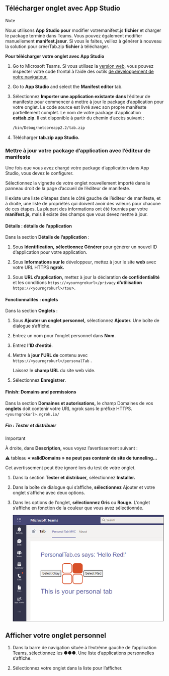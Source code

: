 ## <a name="upload-your-tab-with-app-studio"></a>Télécharger onglet avec App Studio

>[!NOTE]
> Nous utilisons **App Studio pour** modifier votremanifest.js **fichier** et charger le package terminé dans Teams. Vous pouvez également modifier manuellement **manifest.jssur**. Si vous le faites, veillez à générer à nouveau la solution pour créerTab.zip **fichier** à télécharger.

**Pour télécharger votre onglet avec App Studio**

1. Go to Microsoft Teams. Si vous utilisez la [version web,](https://teams.microsoft.com) vous pouvez inspecter votre code frontal à l’aide des outils [de développement de votre navigateur.](~/tabs/how-to/developer-tools.md)

1. Go to **App Studio** and select the **Manifest editor** tab.

1. Sélectionnez **Importer une application existante dans** l’éditeur de manifeste pour commencer à mettre à jour le package d’application pour votre onglet.  Le code source est livré avec son propre manifeste partiellement complet. Le nom de votre package d’application **esttab.zip**. Il est disponible à partir du chemin d’accès suivant :

    ```bash
    /bin/Debug/netcoreapp2.2/tab.zip
    ```

1. Télécharger **tab.zip** **app Studio.**

### <a name="update-your-app-package-with-manifest-editor"></a>Mettre à jour votre package d’application avec l’éditeur de manifeste

Une fois que vous avez chargé votre package d’application dans App Studio, vous devez le configurer.

Sélectionnez la vignette de votre onglet nouvellement importé dans le panneau droit de la page d’accueil de l’éditeur de manifeste.

Il existe une liste d’étapes dans le côté gauche de l’éditeur de manifeste, et à droite, une liste de propriétés qui doivent avoir des valeurs pour chacune de ces étapes. La plupart des informations ont été fournies par votre **manifest.js,** mais il existe des champs que vous devez mettre à jour.

#### <a name="details-app-details"></a>Détails : détails de l’application

Dans la section **Détails de l’application** :

1. Sous **Identification,** **sélectionnez Générer** pour générer un nouvel ID d’application pour votre application.

1. Sous **Informations sur le** développeur, mettez à jour le site **web** avec votre URL HTTPS **ngrok.**

1. Sous **URL d’application,** mettez à jour la déclaration **de confidentialité** et les conditions `https://<yourngrokurl>/privacy` **d’utilisation** `https://<yourngrokurl>/tou`>.

#### <a name="capabilities-tabs"></a>Fonctionnalités : onglets

Dans la section **Onglets** :

1. Sous **Ajouter un onglet personnel,** sélectionnez **Ajouter.** Une boîte de dialogue s’affiche.

1. Entrez un nom pour l’onglet personnel dans **Nom**.

1. Entrez **l’ID d’entité**.

1. Mettre à **jour l’URL de** contenu avec `https://<yourngrokurl>/personalTab` .

    Laissez le **champ URL** du site web vide.

1. Sélectionnez **Enregistrer**.

#### <a name="finish-domains-and-permissions"></a>Finish: Domains and permissions

Dans la section **Domaines et autorisations,** le champ Domaines de vos **onglets** doit contenir votre URL ngrok sans le préfixe HTTPS. `<yourngrokurl>.ngrok.io/`

##### <a name="finish-test-and-distribute"></a>Fin : Tester et distribuer

>[!IMPORTANT]
> À droite, dans **Description,** vous voyez l’avertissement suivant :
>
> &#9888; tableau **« validDomains » ne peut pas contenir de site de tunneling...**
>
>Cet avertissement peut être ignoré lors du test de votre onglet.

1. Dans la section **Tester et distribuer,** sélectionnez **Installer.**

1. Dans la boîte de dialogue qui s’affiche, **sélectionnez** Ajouter et votre onglet s’affiche avec deux options.

1. Dans les options de l’onglet, **sélectionnez Gris** ou **Rouge.** L’onglet s’affiche en fonction de la couleur que vous avez sélectionnée.
 
    ![Onglet personnel ASPNETMVC téléchargé](../../assets/images/tab-images/personaltabaspnetmvcuploaded.png)

## <a name="view-your-personal-tab"></a>Afficher votre onglet personnel

1. Dans la barre de navigation située à l’extrême gauche de l’application Teams, sélectionnez les &#x25CF;&#x25CF;&#x25CF;. Une liste d’applications personnelles s’affiche.

1. Sélectionnez votre onglet dans la liste pour l’afficher.
